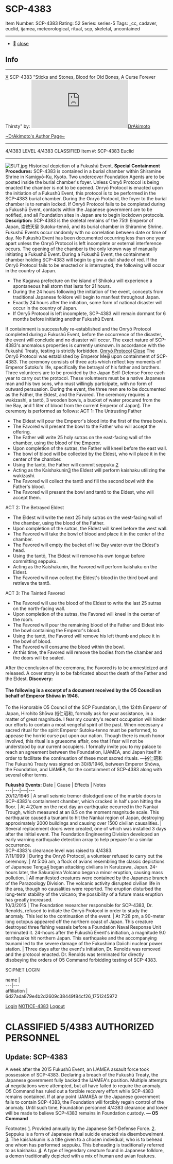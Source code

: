 # SCP-4383
Item Number: SCP-4383
Rating: 52
Series: series-5
Tags: _cc, cadaver, euclid, ijamea, meteorological, ritual, scp, skeletal, uncontained

---

  * [](javascript:;)
[close](javascript:;)
## Info
* * *
[X](javascript:;)
SCP-4383 "Sticks and Stones, Blood for Old Bones, A Curse Forever Thirsty" by: [![DrAkimoto](https://www.wikidot.com/avatar.php?userid=5255688&amp;size=small&amp;timestamp=1725332359)](http://www.wikidot.com/user:info/drakimoto)[DrAkimoto](http://www.wikidot.com/user:info/drakimoto)  
  
[~DrAkimoto's Author Page~](https://scp-wiki.wikidot.com/drakimoto-s-author-page)
* * *

4/4383 LEVEL 4/4383
CLASSIFIED
Item #: SCP-4383
Euclid
* * *
![SUT.jpg](https://scp-wiki.wdfiles.com/local--files/scp-4383/SUT.jpg)
Historical depiction of a Fukushū Event.
**Special Containment Procedures:** SCP-4383 is contained in a burial chamber within Shiramine Shrine in Kamigyō-Ku, Kyoto. Two undercover Foundation Agents are to be posted inside the burial chamber's foyer. Unless Onryō Protocol is being enacted the chamber is not to be opened.
Onryō Protocol is enacted upon the initiation of a Fukushū Event, this protocol is to be performed in the SCP-4383 burial chamber. During the Onryō Protocol, the foyer to the burial chamber is to remain locked.
If Onryō Protocol fails to be completed during a Fukushū Event, contacts within the Japanese government are to be notified, and all Foundation sites in Japan are to begin lockdown protocols.
**Description:** SCP-4383 is the skeletal remains of the 75th Emperor of Japan, 崇徳天皇 Sutoku-tennō, and its burial chamber in Shiramine Shrine.
Fukushū Events occur randomly with no correlation between date or time of day. No Fukushū Event has been documented occurring less than one year apart unless the Onryō Protocol is left incomplete or external interference occurs. The opening of the chamber is the only known way of manually initiating a Fukushū Event.
During a Fukushū Event, the containment chamber holding SCP-4383 will begin to glow a dull shade of red. If the Onryō Protocol fails to be enacted or is interrupted, the following will occur in the country of Japan.
  * The Kagawa prefecture on the island of Shikoku will experience a spontaneous hail storm that lasts for 21 hours.
  * During the 24 hours following the initiation of the event, concepts from traditional Japanese folklore will begin to manifest throughout Japan.
  * Exactly 24 hours after the initiation, some form of national disaster will occur in the country of Japan.
  * If Onryō Protocol is left incomplete, SCP-4383 will remain dormant for 6 months before initiating another Fukushū Event.

If containment is successfully re-established and the Onryō Protocol completed during a Fukushū Event, before the occurrence of the disaster, the event will conclude and no disaster will occur.
The exact nature of SCP-4383's anomalous properties is currently unknown. In accordance with the Fukushū Treaty, testing is strictly forbidden.
[Onryō Protocol](javascript:;)
[Close](javascript:;)
The Onryō Protocol was established by Emperor Meiji upon containment of SCP-4383. The ceremony consists of three acts which reflect key moments of Emperor Sutoku's life, specifically the betrayal of his father and brothers. Three volunteers are to be provided by the Japan Self-Defense Force each year to carry out the protocol. These volunteers must be a native Japanese man and his two sons, who must willingly participate, with no form of outward persuasion. During the event, the three men are to be documented as the Father, the Eldest, and the Favored.
The ceremony requires a wakizashi, a tantō, 3 wooden bowls, a bucket of water procured from the Ine Bay, and 1 liter of blood from the current Emperor of Japan[1](javascript:;).
The ceremony is performed as follows:
ACT 1: The Untrusting Father
  * The Eldest will pour the Emperor's blood into the first of the three bowls.
  * The Favored will present the bowl to the Father who will accept the offering.
  * The Father will write 25 holy sutras on the east-facing wall of the chamber, using the blood of the Emperor.
  * Upon completion of the sutras, the Father will kneel before the east wall.
  * The bowl of blood will be collected by the Eldest, who will place it in the center of the chamber.
  * Using the tantō, the Father will commit seppuku.[2](javascript:;)
  * Acting as the Kaishakunin[3](javascript:;) the Eldest will perform kaishaku utilizing the wakizashi.
  * The Favored will collect the tantō and fill the second bowl with the Father's blood.
  * The Favored will present the bowl and tantō to the Eldest, who will accept them.

ACT 2: The Betrayed Eldest
  * The Eldest will write the next 25 holy sutras on the west-facing wall of the chamber, using the blood of the Father.
  * Upon completion of the sutras, the Eldest will kneel before the west wall.
  * The Favored will take the bowl of blood and place it in the center of the chamber.
  * The Favored will empty the bucket of Ine Bay water over the Eldest's head.
  * Using the tantō, The Eldest will remove his own tongue before committing seppuku.
  * Acting as the Kaishakunin, the Favored will perform kaishaku on the Eldest.
  * The Favored will now collect the Eldest's blood in the third bowl and retrieve the tantō.

ACT 3: The Tainted Favored
  * The Favored will use the blood of the Eldest to write the last 25 sutras on the north-facing wall.
  * Upon completion of the sutras, the Favored will kneel in the center of the room.
  * The Favored will pour the remaining blood of the Father and Eldest into the bowl containing the Emperor's blood.
  * Using the tantō, the Favored will remove his left thumb and place it in the bowl of blood.
  * The Favored will consume the blood within the bowl.
  * At this time, the Favored will remove the bodies from the chamber and the doors will be sealed.

After the conclusion of the ceremony, the Favored is to be amnesticized and released. A cover story is to be fabricated about the death of the Father and the Eldest.
**Discovery:**
#### The following is a excerpt of a document received by the O5 Council on behalf of Emperor Shōwa in 1946.
To the Honorable O5 Council of the SCP Foundation,
I, the 124th Emperor of Japan, Hirohito Shōwa 裕仁昭和, formally ask for your assistance, in a matter of great magnitude. I fear my country's recent occupation will hinder our efforts to contain a most vengeful spirit of the past. When necessary a sacred ritual for the spirit Emperor Sutoku-tenno must be performed, to appease the horrid curse put upon our nation. Though there is much honor involved, this ritual is a gruesome affair, one that I fear will not be understood by our current occupiers. I formally invite you to my palace to reach an agreement between the Foundation, IJAMEA, and Japan itself in order to facilitate the continuation of these most sacred rituals.
—裕仁昭和
The Fukushū Treaty was signed on 30/8/1946, between Emperor Shōwa, the Foundation, and IJAMEA, for the containment of SCP-4383 along with several other terms.
  

**Fukushū Events:**
Date | Cause | Effects | Notes  
---|---|---|---  
20/12/1946 |  A small seismic tremor dislodged one of the marble doors to SCP-4383's containment chamber, which cracked in half upon hitting the floor. | At 4:20am on the next day an earthquake occurred in the Nankai Trough, which measured at an 8.5 on the moment magnitude scale. This earthquake caused a tsunami to hit the Nankai region of Japan, destroying approximately 2000 buildings and causing over 1500 civilian causalities. | Several replacement doors were created, one of which was installed 3 days after the initial event. The Foundation Engineering Division developed an early warning earthquake detection array to help prepare for a similar occurrence.  
SCP-4383's clearance level was raised to 4/4383.  
7/11/1999 |  During the Onryō Protocol, a volunteer refused to carry out the ceremony. | At 5:06 am, a flock of avians resembling the classic depictions of Japanese Tengu[4](javascript:;) began attacking civilians in Karuizawa, Japan. 24-hours later, the Sakurajima Volcano began a minor eruption, causing mass pollution. | All manifested creatures were contained by the Japanese branch of the Parazoology Division. The volcanic activity disrupted civilian life in the area, though no causalities were reported. The eruption disturbed the long-term stability of the volcano; the possibility of a future mass eruption has greatly increased.  
10/3/2015 |  The Foundation researcher responsible for SCP-4383, Dr. Renolds, refused to initiate the Onryō Protocol in order to study the anomaly. This led to the continuation of the event. | At 7:28 pm, a 90-meter long octopus appeared off the northern coast of Japan. This creature destroyed three fishing vessels before a Foundation Naval Response Unit terminated it. 24-hours after the Fukushū Event's initiation, a magnitude 9.0 earthquake hit northern Japan. This earthquake and the accompanying tsunami led to the severe damage of the Fukushima Daiichi nuclear power station. | Three days after the event's initiation, Dr. Renolds was removed and the protocol enacted. Dr. Renolds was terminated for directly disobeying the orders of O5 Command forbidding testing of SCP-4383.  
  
  
SCiPNET LOGIN  
  

name  |   
---|---  
affiliation  |   
6d27ada879e4b2d2609c38449f84cf26_1751245972 
  
[Login](btn-false)
[NOTICE-4383](javascript:;)
[Logout](javascript:;)
# CLASSIFIED 5/4383 AUTHORIZED PERSONNEL
## Update: SCP-4383
A week after the 2015 Fukushū Event, an IJAMEA assault force took possession of SCP-4383. Declaring a breach of the Fukushū Treaty, the Japanese government fully backed the IJAMEA's position. Multiple attempts at negotiations were attempted, but all have failed to require the anomaly. O5 Command has ruled out a forcible recovery effort while SCP-4383 remains contained. If at any point IJAMAEA or the Japanese government fails to contain SCP-4383, the Foundation will forcibly regain control of the anomaly. Until such time, Foundation personnel 4/4383 clearance and lower will be made to believe SCP-4383 remains in Foundation custody.
**— O5 Command**  

Footnotes
[1](javascript:;). Provided annually by the Japanese Self-Defense Force.
[2](javascript:;). Seppuku is a form of Japanese ritual suicide enacted via disembowelment.
[3](javascript:;). The kaishakunin is a title given to a chosen individual, who is to behead one whom has performed seppuku. This beheading is traditionally referred to as kaishaku.
[4](javascript:;). A type of legendary creature found in Japanese folklore, a demon traditionally depicted with a mix of human and avian features.